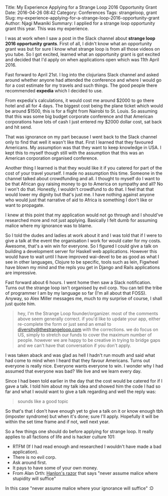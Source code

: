Title: My Experience Applying for a Strange Loop 2016 Opportunity Grant
Date: 2016-04-26 08:42
Category: Conferences
Tags: strangeloop, grant
Slug: my-experience-applying-for-a-strange-loop-2016-opportunity-grant
Author: Njagi Mwaniki
Summary: I applied for a strange loop opportunity grant this year. This was my experience.

I was at work when I saw a post in the Slack channel about **strange loop 2016 opportunity grants**. First of all, I didn't know what an opportunity grant was but for sure I know what strange loop is from all those videos on you tube. So I got excited, learned what an opportunity grant is got excited and decided that I'd apply on when applications open which was 11th April 2016.

Fast forward to April 21st. I log into the clojurians Slack channel and asked around whether anyone had attended the conference and where I would go for a cost estimate for my travels and such things. The good people there recommended **expedia** which I decided to use.

From expedia's calculations, it would cost me around $2000 to go there hotel and all for 4 days. The biggest cost being the plane ticket which would be around $1500, this is for a flight from Nairobi to St. Louis. So assuming that this was some big budget corporate conference and that American corporations have lots of cash I just entered my $2000 dollar cost, sat back and hit send.

That was ignorance on my part because I went back to the Slack channel only to find that well it wasn't like that. First I learned that they favoured Americans. My assumption was that they want to keep knowledge in USA. I kept this to myself though still with the assumption that this was an American corporation organised conference.

Another thing I learned is that they would like it if you catered for part of the cost of your travel yourself. I made no assumption this time. Someone in the channel talked about crowdfunding and all. I thought to myself do I want to be that African guy raising money to go to America on sympathy and all? No I won't do that. Honestly, I wouldn't crowdfund to do that. I feel that that would lower my dignity but that's just me. I have nothing against anyone who would just that narrative of aid to Africa is something I don't like or want to propagate.

I knew at this point that my application would not go through and I should've researched more and not just applying. Basically I felt dumb for assuming malice where my ignorance was to blame.

So I told the dudes and ladies at work about it and I was told that if I were to give a talk at the event the organisation I work for would cater for my costs. Awesome, that's a win win for everyone. So I figured I could give a talk on building a development server for Haskell web applications. However this would have to wait until I have improved wai-devel to be as good as what I see in other languages, Clojure to be specific, tools such as lein, Figwheel have blown my mind and the repls you get in Django and Rails applications are impressive.

Fast forward about 6 hours. I went home then saw a Slack notification. Turns out the strange loop isn't organised by evil corp. You can tell the tribe of programmer I am by my language so far (I'm all about that FOSS). Anyway, so Alex Miller messages me, much to my surprise of course, I shall just quote him.

> hey, I'm the Strange Loop founder/organizer. most of the comments above seem generally correct. if you'd like to update your app, either re-complete the form or just send an email to diversity@thestrangeloop.com with the corrections. we do focus on US, simply to stretch our funds to cover the maximum number of people. however we are happy to be creative in trying to bridge gaps and we can't have that conversation if you don't apply.

I was taken aback and was glad as hell I hadn't run mouth and said what had come to mind when I heard that they favour Americans. Turns out everyone is really nice. Everyone wants everyone to win. I wonder why I had assumed that everyone was bad? We live and we learn every day.

Since I had been told earlier in the day that the cost would be catered for if I gave a talk. I told him about my talk idea and showed him the code I had so far and what I would want to give a talk regarding and well the reply was:

> sounds like a good topic

So that's that I don't have enough yet to give a talk on it or know enough tbh (imposter syndrome) but when it's done; sure I'll apply. Hopefully it will be within the set time frame and if not, well next year.

So a few things one should do before applying for strange loop. It really applies to all factions of life and is hacker culture 101:

- RTFM (If I had read enough and researched I wouldn't have made a bad application).
- There is no evil corp.
- Ask around first.
- It pays to have some of your own money.
- From Alan Orth: [Hanlon's razor] that says "never assume malice where stupidity will suffice"

In this case "never assume malice where your ignorance will suffice" :D

[strange loop 2016 opportunity grants]: http://www.thestrangeloop.com/opportunity.html
[wai-devel]: https://github.com/urbanslug/wai-devel
[Hanlon's razor]: https://en.wikipedia.org/wiki/Hanlon%27s_razor
